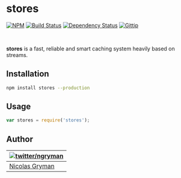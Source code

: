 # stores

[![NPM](http://img.shields.io/npm/v/stores.svg)](https://www.npmjs.org/package/stores) [![Build Status](http://img.shields.io/travis/ngryman/stores.svg)](https://travis-ci.org/ngryman/stores) [![Dependency Status](http://img.shields.io/gemnasium/ngryman/stores.png)](https://gemnasium.com/ngryman/stores) [![Gittip](http://img.shields.io/gittip/ngryman.svg)](https://www.gittip.com/ngryman/)

<br>

**stores** is a fast, reliable and smart caching system heavily based on streams.

## Installation

```bash
npm install stores --production
```

## Usage

```javascript
var stores = require('stores');
```

## Author

| [![twitter/ngryman](http://gravatar.com/avatar/2e1c2b5e153872e9fb021a6e4e376ead?size=70)](http://twitter.com/ngryman "Follow @ngryman on Twitter") |
|---|
| [Nicolas Gryman](http://ngryman.sh) |
